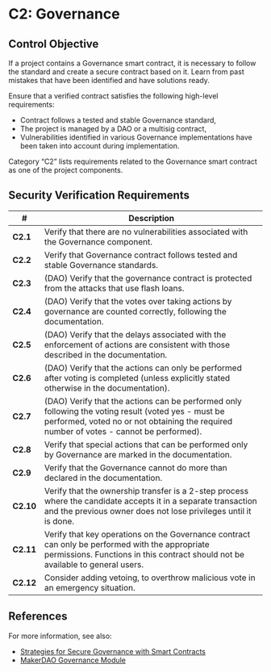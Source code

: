 # C2: Governance

## Control Objective

If a project contains a Governance smart contract, it is necessary to follow the standard and create a secure contract based on it. Learn from past mistakes that have been identified and have solutions ready.

Ensure that a verified contract satisfies the following high-level requirements:
* Contract follows a tested and stable Governance standard,
* The project is managed by a DAO or a multisig contract,
* Vulnerabilities identified in various Governance implementations have been taken into account during implementation.

Category “C2” lists requirements related to the Governance smart contract as one of the project components.

## Security Verification Requirements

| # | Description |
| --- | --- |
| **C2.1** | Verify that there are no vulnerabilities associated with the Governance component. |
| **C2.2** | Verify that Governance contract follows tested and stable Governance standards. |
| **C2.3** | (DAO) Verify that the governance contract is protected from the attacks that use flash loans. |
| **C2.4** | (DAO) Verify that the votes over taking actions by governance are counted correctly, following the documentation.  |
| **C2.5** | (DAO) Verify that the delays associated with the enforcement of actions are consistent with those described in the documentation. |
| **C2.6** | (DAO) Verify that the actions can only be performed after voting is completed (unless explicitly stated otherwise in the documentation).
| **C2.7** | (DAO) Verify that the actions can be performed only following the voting result (voted yes - must be performed, voted no or not obtaining the required number of votes - cannot be performed).
| **C2.8** | Verify that special actions that can be performed only by Governance are marked in the documentation. |
| **C2.9** | Verify that the Governance cannot do more than declared in the documentation. |
| **C2.10** | Verify that the ownership transfer is a 2-step process where the candidate accepts it in a separate transaction and the previous owner does not lose privileges until it is done. |
| **C2.11** | Verify that key operations on the Governance contract can only be performed with the appropriate permissions. Functions in this contract should not be available to general users.|
| **C2.12** | Consider adding vetoing, to overthrow malicious vote in an emergency situation. |

## References

For more information, see also:

* [Strategies for Secure Governance with Smart Contracts](https://www.youtube.com/watch?v=GbDAmMdmh8Q)
* [MakerDAO Governance Module](https://docs.makerdao.com/smart-contract-modules/governance-module)
